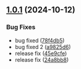 ## [1.0.1](https://github.com/kooroushpsnd/Crypto-App-Back/compare/v1.0.0...v1.0.1) (2024-10-12)


### Bug Fixes

* bug fixed ([78f4db5](https://github.com/kooroushpsnd/Crypto-App-Back/commit/78f4db5dae8662e6350b666c53fe454eac3cc043))
* bug fixed 2 ([a9825d6](https://github.com/kooroushpsnd/Crypto-App-Back/commit/a9825d6071f6e9e73a789752cfbde1f95075fcc2))
* release fix ([45e9cfe](https://github.com/kooroushpsnd/Crypto-App-Back/commit/45e9cfee7e036d86b19568dcbec729eea208f084))
* release fix ([24a8bb8](https://github.com/kooroushpsnd/Crypto-App-Back/commit/24a8bb82ee5003ea7655a584ba95d1a15a01ebb6))
